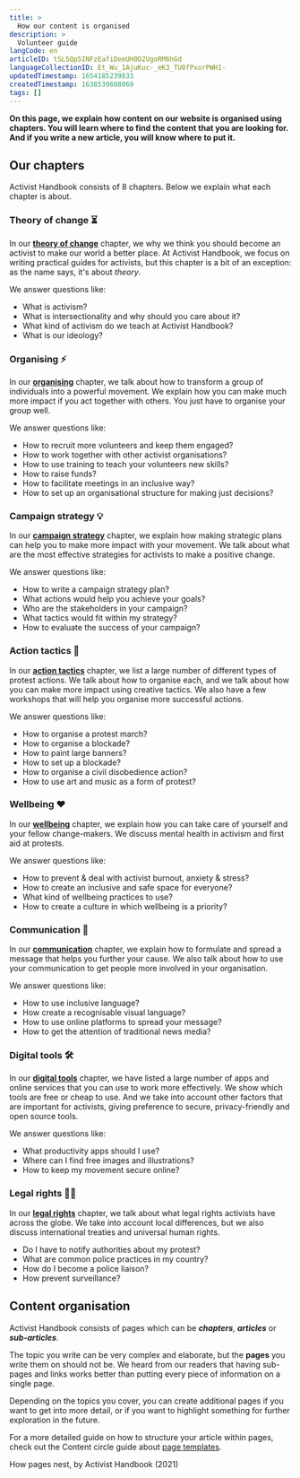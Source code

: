 ```yaml
---
title: >
  How our content is organised
description: >
  Volunteer guide
langCode: en
articleID: tSL5Qp5INFzEafiDeeUH0O2UgoRM6hGd
languageCollectionID: Et_Wu_1AjuKuc-_eK3_TU0fPxorPWH1-
updatedTimestamp: 1654185239833
createdTimestamp: 1638539608069
tags: []
---
```


**On this page, we explain how content on our website is organised using chapters. You will learn where to find the content that you are looking for. And if you write a new article, you will know where to put it.**

## **Our chapters**

Activist Handbook consists of 8 chapters. Below we explain what each chapter is about.

<div></div>

### Theory of change **⏳**

In our [**theory of change**](/theory) chapter, we why we think you should become an activist to make our world a better place. At Activist Handbook, we focus on writing practical guides for activists, but this chapter is a bit of an exception: as the name says, it's about _theory_.

We answer questions like:

-   What is activism?
-   What is intersectionality and why should you care about it?
-   What kind of activism do we teach at Activist Handbook?
-   What is our ideology?

### Organising **⚡️**

In our [**organising**](/organising) chapter, we talk about how to transform a group of individuals into a powerful movement. We explain how you can make much more impact if you act together with others. You just have to organise your group well.

We answer questions like:

-   How to recruit more volunteers and keep them engaged?
-   How to work together with other activist organisations?
-   How to use training to teach your volunteers new skills?
-   How to raise funds?
-   How to facilitate meetings in an inclusive way?
-   How to set up an organisational structure for making just decisions?

### **Campaign strategy 💡**

In our [**campaign strategy**](/strategy) chapter, we explain how making strategic plans can help you to make more impact with your movement. We talk about what are the most effective strategies for activists to make a positive change.

We answer questions like:

-   How to write a campaign strategy plan?
-   What actions would help you achieve your goals?
-   Who are the stakeholders in your campaign?
-   What tactics would fit within my strategy?
-   How to evaluate the success of your campaign?

### **Action tactics 📣**

In our [**action tactics**](/tactics) chapter, we list a large number of different types of protest actions. We talk about how to organise each, and we talk about how you can make more impact using creative tactics. We also have a few workshops that will help you organise more successful actions.

We answer questions like:

-   How to organise a protest march?
-   How to organise a blockade?
-   How to paint large banners?
-   How to set up a blockade?
-   How to organise a civil disobedience action?
-   How to use art and music as a form of protest?

### **Wellbeing ❤️**

In our [**wellbeing**](/wellbeing) chapter, we explain how you can take care of yourself and your fellow change-makers. We discuss mental health in activism and first aid at protests.

We answer questions like:

-   How to prevent & deal with activist burnout, anxiety & stress?
-   How to create an inclusive and safe space for everyone?
-   What kind of wellbeing practices to use?
-   How to create a culture in which wellbeing is a priority?

### **Communication 💬**

In our [**communication**](/communication) chapter, we explain how to formulate and spread a message that helps you further your cause. We also talk about how to use your communication to get people more involved in your organisation.

We answer questions like:

-   How to use inclusive language?
-   How create a recognisable visual language?
-   How to use online platforms to spread your message?
-   How to get the attention of traditional news media?

### **Digital tools 🛠**

In our [**digital tools**](/tools) chapter, we have listed a large number of apps and online services that you can use to work more effectively. We show which tools are free or cheap to use. And we take into account other factors that are important for activists, giving preference to secure, privacy-friendly and open source tools.

We answer questions like:

-   What productivity apps should I use?
-   Where can I find free images and illustrations?
-   How to keep my movement secure online?

### Legal rights 🧑‍⚖️

In our [**legal rights**](/rights) chapter, we talk about what legal rights activists have across the globe. We take into account local differences, but we also discuss international treaties and universal human rights.

-   Do I have to notify authorities about my protest?
-   What are common police practices in my country?
-   How do I become a police liaison?
-   How prevent surveillance?

<div></div>

## **Content organisation**

Activist Handbook consists of pages which can be _**chapters**_, _**articles**_ or _**sub-articles**_.

The topic you write can be very complex and elaborate, but the **pages** you write them on should not be. We heard from our readers that having sub-pages and links works better than putting every piece of information on a single page.

Depending on the topics you cover, you can create additional pages if you want to get into more detail, or if you want to highlight something for further exploration in the future.

For a more detailed guide on how to structure your article within pages, check out the Content circle guide about [page templates](/support/writers/structure).

<div><figcaption>How pages nest, by Activist Handbook (2021)</figcaption></div>